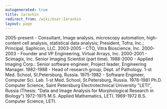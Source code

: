 ```yaml
---
autogenerated: true
title: Iaravkin
redirect_from: /wiki/User:Iaravkin
layout: page
---
```


2005-present - Consultant, Image analysis, microscopy automation,
high-content cell analysis, statistical data analysis; President, Tofra,
Inc.; Principal, Saphicon, LLC. 2003-2005 - CTO, Vitra Bioscience, Inc.
2000-2003 - Founder and VP Engineering, Virtual Arrays, Inc. 2000-2001 -
Scimagix, Inc. Senior Imaging Scientist (part time). 1988-2000 - Applied
Imaging Corp.: Senior software engineer, Project leader, Engineering
Manager. 1982-1988 - Head of research group, Dept. of Pathology. 1-st
Med. School, St.Petersburg, Russia. 1975-1982 - Software Engineer,
Computer Sci. Lab. 1-st Med. School, St.Petersburg, Russia. 1978-1981
Ph.D. Computer Science, Saint Petersburg Electrotechnical University
"LETI", Russia (Thesis: "Data and Image Analysis for Morphological
Research in Biology") 1972-1975 M.S. Applied Mathematics, LETI.
1969-1972 B.S. Computer Science, LETI.
